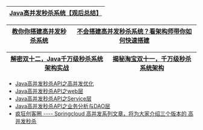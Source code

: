 
[Java高并发秒杀系统【观后总结】](https://juejin.im/post/6844903576863686664)|
---|

[教你你搭建高并发秒杀系统](https://www.bilibili.com/video/BV16W411A7zy)|[不会搭建高并发秒杀系统？看架构师带你如何快速搭建](https://www.bilibili.com/video/BV1NW411k7VD)|
---|---|


[解密双十二，Java千万级秒杀系统架构实战](https://www.bilibili.com/video/BV164411Z7GG)|[揭秘淘宝双十一，千万级秒杀系统架构](https://www.bilibili.com/video/BV1qJ411P7BQ)|
---|---|

* [Java高并发秒杀API之高并发优化](https://www.imooc.com/learn/632)
* [Java高并发秒杀API之web层](https://www.imooc.com/learn/630)
* [Java高并发秒杀API之Service层](https://www.imooc.com/learn/631)
* [Java高并发秒杀API之业务分析与DAO层](https://www.imooc.com/learn/587)
* [疯狂创客圈 ---- Springcloud 高并发系列文章，将为大家介绍三个版本的 高并发秒杀](https://www.cnblogs.com/crazymakercircle/p/11669113.html)
